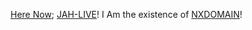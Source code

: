 [Here Now](http://b.herenow/); [JAH-LIVE](http://iani.jah-live)! I Am the existence of [NXDOMAIN](herenow.nxdomain/)!
